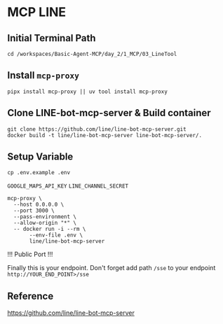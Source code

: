# MCP LINE
## Initial Terminal Path
```cd /workspaces/Basic-Agent-MCP/day_2/1_MCP/03_LineTool```

## Install `mcp-proxy`
```pipx install mcp-proxy || uv tool install mcp-proxy```

## Clone LINE-bot-mcp-server & Build container 
```
git clone https://github.com/line/line-bot-mcp-server.git
docker build -t line/line-bot-mcp-server line-bot-mcp-server/.
```

## Setup Variable
```cp .env.example .env```

`GOOGLE_MAPS_API_KEY` 
`LINE_CHANNEL_SECRET`

```
mcp-proxy \
  --host 0.0.0.0 \
  --port 3000 \
  --pass-environment \
  --allow-origin "*" \
  -- docker run -i --rm \
       --env-file .env \
       line/line-bot-mcp-server
```

!!! Public Port !!!

Finally this is your endpoint. Don't forget add path `/sse` to your endpoint
`http://YOUR_END_POINT>/sse`

## Reference
https://github.com/line/line-bot-mcp-server